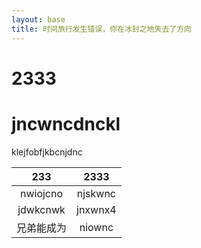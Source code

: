 ```yaml
---
layout: base
title: 时间旅行发生错误，你在冰封之地失去了方向
---
```


# 2333

# jncwncdnckl

klejfobfjkbcnjdnc


233|2333
:---:|:---:
nwiojcno|njskwnc
jdwkcnwk| jnxwnx4
兄弟能成为|niownc